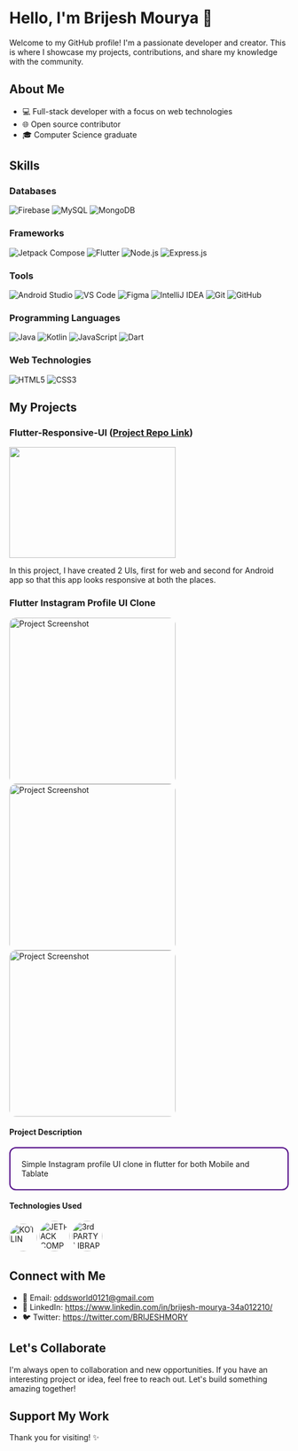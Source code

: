 # Hello, I'm Brijesh Mourya 👋

Welcome to my GitHub profile! I'm a passionate developer and creator. This is where I showcase my projects, contributions, and share my knowledge with the community.

## About Me

- 💻 Full-stack developer with a focus on web technologies
- 🌐 Open source contributor
- 🎓 Computer Science graduate

## Skills

### Databases
![Firebase](https://img.shields.io/badge/Firebase-FFCA28?style=for-the-badge&logo=firebase&color=black&logoWidth=50&logoHeight=50)
![MySQL](https://img.shields.io/badge/mysql-%2300000f.svg?style=for-the-badge&logo=mysql&logoColor=white)
![MongoDB](https://img.shields.io/badge/MongoDB-47A248?style=for-the-badge&logo=mongodb&color=black&logoWidth=50&logoHeight=50)

### Frameworks
![Jetpack Compose](https://img.shields.io/badge/Jetpack_Compose-6200EA?style=for-the-badge&logo=android&color=black&logoWidth=50&logoHeight=50)
![Flutter](https://img.shields.io/badge/Flutter-02569B?style=for-the-badge&logo=flutter&color=black&logoWidth=50&logoHeight=50)
![Node.js](https://img.shields.io/badge/Node.js-339933?style=for-the-badge&logo=node.js&color=black&logoWidth=50&logoHeight=50)
![Express.js](https://img.shields.io/badge/Express.js-000000?style=for-the-badge&logo=express&color=black&logoWidth=50&logoHeight=50)

### Tools
![Android Studio](https://img.shields.io/badge/Android_Studio-3DDC84?style=for-the-badge&logo=android-studio&color=black&logoWidth=50&logoHeight=50)
![VS Code](https://img.shields.io/badge/VS_Code-007ACC?style=for-the-badge&logo=visual-studio-code&color=black&logoWidth=50&logoHeight=50)
![Figma](https://img.shields.io/badge/Figma-F24E1E?style=for-the-badge&logo=figma&color=black&logoWidth=50&logoHeight=50)
![IntelliJ IDEA](https://img.shields.io/badge/IntelliJ_IDEA-000000?style=for-the-badge&logo=intellij-idea&color=black&logoWidth=50&logoHeight=50)
![Git](https://img.shields.io/badge/Git-F05032?style=for-the-badge&logo=git&color=black&logoWidth=50&logoHeight=50)
![GitHub](https://img.shields.io/badge/GitHub-181717?style=for-the-badge&logo=github&color=black&logoWidth=50&logoHeight=50)

### Programming Languages
![Java](https://img.shields.io/badge/Java-E44D26?style=for-the-badge&logo=java&color=black&logoWidth=50&logoHeight=50)
![Kotlin](https://img.shields.io/badge/Kotlin-0095D5?style=for-the-badge&logo=kotlin&color=black&logoWidth=50&logoHeight=50)
![JavaScript](https://img.shields.io/badge/JavaScript-F7DF1E?style=for-the-badge&logo=javascript&color=black&logoWidth=50&logoHeight=50)
![Dart](https://img.shields.io/badge/Dart-0175C2?style=for-the-badge&logo=dart&color=black&logoWidth=50&logoHeight=50)

### Web Technologies
![HTML5](https://img.shields.io/badge/HTML5-E34F26?style=for-the-badge&logo=html5&color=black&logoWidth=50&logoHeight=50)
![CSS3](https://img.shields.io/badge/CSS3-1572B6?style=for-the-badge&logo=css3&color=black&logoWidth=50&logoHeight=50)




## My Projects

### Flutter-Responsive-UI ([Project Repo Link](https://github.com/123Brijesh44aa/Flutter-Responsive-UI))
<img src="https://github.com/123Brijesh44aa/Flutter-Responsive-UI/assets/83857442/4c9289ee-c683-4ae5-98c2-af56ad946d21" width="300" height="200">

In this project, I have created 2 UIs, first for web and second for Android app so that this app looks responsive at both the places.


### Flutter Instagram Profile UI Clone
<div align="left">
  <img src="https://user-images.githubusercontent.com/83857442/222886066-f9475927-4ab4-427f-badd-6192d7fed6a7.png" alt="Project Screenshot" width="300" style="border-radius: 12px;">
  <img src="https://user-images.githubusercontent.com/83857442/222886081-9d11a8a5-7ba8-471a-866c-1dc70b66f21b.png" alt="Project Screenshot" width="300" style="border-radius: 12px;">
  <img src="https://user-images.githubusercontent.com/83857442/222886095-7ba92b70-1ace-4c5d-81ac-e1f3fa4f69a0.png" alt="Project Screenshot" width="300" style="border-radius: 12px;">
</div>

#### Project Description
<div style="border: 2px solid indigo; border-radius: 12px; padding: 20px;">
  Simple Instagram profile UI clone in flutter for both Mobile and Tablate
</div>

#### Technologies Used
<div align="left">
  <img src="https://th.bing.com/th/id/OIP.D2ppCycgCvm90WV3CNIM-AHaHa?rs=1&pid=ImgDetMain" alt="KOTLIN" title="KOTLIN" width="50" style="border-radius: 50%;">
  <img src="https://th.bing.com/th/id/OIP.AYW0kcLCdQYNZUtbiLBqvAHaIA?rs=1&pid=ImgDetMain" alt="JETPACK COMPOSE" title="JETPACK COMPOSE" width="55" style="border-radius: 50%;">
  <img src="https://th.bing.com/th/id/R.53550b71279fe0017ff5adfd6eff1e8e?rik=IEeabiMYZYVZbw&pid=ImgRaw&r=0" alt="3rd PARTY LIBRARIES" title="3rd PARTY LIBRARIES" width="55" style="border-radius: 50%;">
</div>


## Connect with Me

- 📧 Email: oddsworld0121@gmail.com
- 💼 LinkedIn: https://www.linkedin.com/in/brijesh-mourya-34a012210/
- 🐦 Twitter: https://twitter.com/BRIJESHMORY

## Let's Collaborate

I'm always open to collaboration and new opportunities. If you have an interesting project or idea, feel free to reach out. Let's build something amazing together!

## Support My Work

Thank you for visiting! ✨

